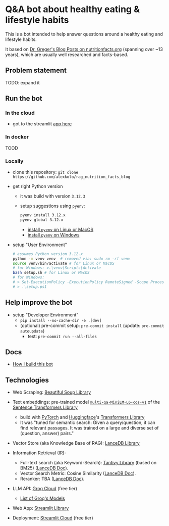 # Q&A bot about healthy eating & lifestyle habits

This is a bot intended to help answer questions around a healthy eating and lifestyle habits.

It based on [Dr. Greger's Blog Posts on nutritionfacts.org](https://nutritionfacts.org/blog/) (spanning over ~13 years), which are usually well researched and facts-based.

## Problem statement

TODO: expand it

## Run the bot

### In the cloud

- got to the streamlit [app here](https://dr-greger-blog-bot.streamlit.app/)

### In docker

TOOD

### Locally

- clone this repository: `git clone https://github.com/alexkolo/rag_nutrition_facts_blog`

- get right Python version
  - it was build with version `3.12.3`
  - setup suggestions using `pyenv`:

    ```bash
    pyenv install 3.12.x
    pyenv global 3.12.x
    ```

    - [install `pyenv` on Linux or MacOS](https://github.com/pyenv/pyenv)
    - [install `pyenv` on Windows](https://github.com/pyenv-win/pyenv-win)

- setup "User Environment"

  ```bash
  # assumes Python version 3.12.x
  python -m venv venv  # removed via: sudo rm -rf venv
  source venv/bin/activate # for Linux or MacOS
  # for Windows: >.\venv\Scripts\Activate
  bash setup.sh # for Linux or MacOS
  # for Windows:
  # > Set-ExecutionPolicy -ExecutionPolicy RemoteSigned -Scope Process
  # > .\setup.ps1
  ```

## Help improve the bot

- setup "Developer Environment"
  - `pip install --no-cache-dir -e .[dev]`
  - (optional) pre-commit setup: `pre-commit install` (update: `pre-commit autoupdate`)
    - test: `pre-commit run --all-files`

## Docs

- [How I build this bot](docs/how_to_build.md)

## Technologies

- Web Scraping: [Beautiful Soup Library](https://www.crummy.com/software/BeautifulSoup/)

- Text embeddings: pre-trained model [`multi-qa-MiniLM-L6-cos-v1`](https://huggingface.co/sentence-transformers/multi-qa-MiniLM-L6-cos-v1) of the [Sentence Transformers Library](https://www.sbert.net/index.html)
  - build with [PyTorch](https://pytorch.org/get-started/locally/) and [Huggingface](https://huggingface.co/)'s [Transformers Library](https://github.com/huggingface/transformers)
  - It was "tuned for semantic search: Given a query/question, it can find relevant passages. It was trained on a large and diverse set of (question, answer) pairs."

- Vector Store (aka Knowledge Base of RAG): [LanceDB Library](https://lancedb.github.io/lancedb/)

- Information Retrieval (IR):
  - Full-text search (aka Keyword-Search): [Tantivy Library](https://github.com/quickwit-oss/tantivy) (based on BM25) ([LanceDB Doc](https://lancedb.github.io/lancedb/fts/)).
  - Vector Search Metric: Cosine Similarity ([LanceDB Doc](https://lancedb.github.io/lancedb/search/)).
  - Reranker: TBA ([LanceDB Doc](https://lancedb.github.io/lancedb/reranking/)).

- LLM API: [Groq Cloud](https://groq.com/) (free tier)
  - [List of Groq's Models](https://console.groq.com/docs/models)

- Web App: [Streamlit Library](https://streamlit.io/)
- Deployment: [Streamlit Cloud](https://streamlit.io/cloud) (free tier)
